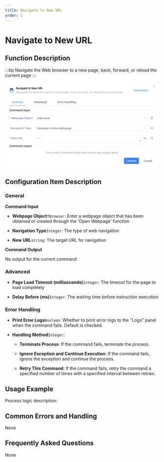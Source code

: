 ```yaml
---
title: Navigate to New URL
order: 1
---
```


# Navigate to New URL

## Function Description

:::tip 
Navigate the Web browser to a new page, back, forward, or reload the current page
:::

![Navigate to New URL](../../../assets/Navigate%20to%20New%20URL_command.png)

## Configuration Item Description

### General

**Command Input**

- **Webpage Object**`TBrowser`: Enter a webpage object that has been obtained or created through the 'Open Webpage' function

- **Navigation Type**`Integer`: The type of web navigation

- **New URL**`string`: The target URL for navigation


**Command Output**

No output for the current command

### Advanced

- **Page Load Timeout (milliseconds)**`Integer`: The timeout for the page to load completely

- **Delay Before (ms)**`Integer`: The waiting time before instruction execution

### Error Handling

- **Print Error Logs**`Boolean`: Whether to print error logs to the "Logs" panel when the command fails. Default is checked. 

- **Handling Method**`Integer`:

    - **Terminate Process**: If the command fails, terminate the process.

    - **Ignore Exception and Continue Execution**: If the command fails, ignore the exception and continue the process.

    - **Retry This Command**: If the command fails, retry the command a specified number of times with a specified interval between retries.

## Usage Example

Process logic description:

## Common Errors and Handling

None

## Frequently Asked Questions

None


